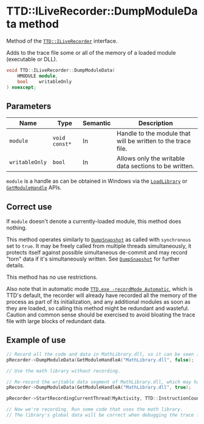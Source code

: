 # TTD::ILiveRecorder::DumpModuleData method

Method of the [`TTD::ILiveRecorder`](interface-ILiveRecorder.md) interface.

Adds to the trace file some or all of the memory of a loaded module (executable or DLL).

```C++
void TTD::ILiveRecorder::DumpModuleData(
    HMODULE module,
    bool    writableOnly
) noexcept;
```

## Parameters

| Name           | Type          | Semantic | Description
|-               |-              |-         |-
| `module`       | `void const*` | In       | Handle to the module that will be written to the trace file.
| `writableOnly` | `bool`        | In       | Allows only the writable data sections to be written.

`module` is a handle as can be obtained in Windows via the
[`LoadLibrary`](https://learn.microsoft.com/en-us/windows/win32/api/libloaderapi/nf-libloaderapi-loadlibrarya) or
[`GetModuleHandle`](https://learn.microsoft.com/en-us/windows/win32/api/libloaderapi/nf-libloaderapi-getmodulehandlea)
APIs.


## Correct use

If `module` doesn't denote a currently-loaded module, this method does nothing.

This method operates similarly to [`DumpSnapshot`](ILiveRecorder_DumpSnapshot.md) as called with `synchronous` set to `true`.
It may be freely called from multiple threads simultaneously, it protects itself against possible simultaneous de-commit
and may record "torn" data if it's simultaneously written. See [`DumpSnapshot`](ILiveRecorder_DumpSnapshot.md) for further details.

This method has no use restrictions.

Also note that in automatic mode [`TTD.exe -recordMode Automatic`](https://learn.microsoft.com/en-us/windows-hardware/drivers/debuggercmds/time-travel-debugging-ttd-exe-command-line-util#reducing-overhead-of-tracing), which is TTD's default,
the recorder will already have recorded all the memory of the process as part of its initialization,
and any additional modules as soon as they are loaded, so calling this method might be redundant and wasteful.
Caution and common sense should be exercised to avoid bloating the trace file with large blocks of redundant data.

## Example of use

```C++
// Record all the code and data in MathLibrary.dll, so it can be seen in the debugger when debugging the trace file.
pRecorder->DumpModuleData(GetModuleHandleA("MathLibrary.dll", false);

// Use the math library without recording.

// Re-record the writable data segment of MathLibrary.dll, which may have been modified after it was initially recorded.
pRecorder->DumpModuleData(GetModuleHandleA("MathLibrary.dll", true);

pRecorder->StartRecordingCurrentThread(MyActivity, TTD::InstructionCount::Invalid);

// Now we're recording. Run some code that uses the math library.
// The library's global data will be correct when debugging the trace file, even data that is not used here.
```
